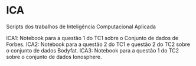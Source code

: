 # ICA
Scripts dos trabalhos de Inteligência Computacional Aplicada 

ICA1: Notebook para a questão 1 do TC1 sobre o Conjunto de dados de Forbes.
ICA2: Notebook para a questão 2 do TC1 e questão 2 do TC2 sobre o conjunto de dados Bodyfat.
ICA3: Notebook para a questão 1 do TC2 sobre o conjunto de dados Ionosphere.
